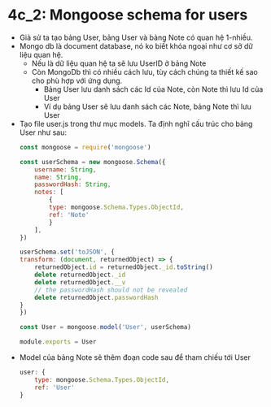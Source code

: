 # 4c_2: Mongoose schema for users
* Giả sử ta tạo bảng User, bảng User và bảng Note có quan hệ 1-nhiều.
* Mongo db là document database, nó ko biết khóa ngoại như cơ sở dữ liệu quan hệ. 
    * Nếu là dữ liệu quan hệ ta sẽ lưu UserID ở bảng Note
    * Còn MongoDb thì có nhiều cách lưu, tùy cách chúng ta thiết kế sao cho phù hợp với ứng dụng.         
        * Bảng User lưu danh sách các Id của Note, còn Note thì lưu Id của User
        * Ví dụ bảng User sẽ lưu danh sách các Note, bảng Note thì lưu User
* Tạo file user.js trong thư mục models. Ta định nghĩ cấu trúc cho bảng User như sau:
    ```js
    const mongoose = require('mongoose')

    const userSchema = new mongoose.Schema({
        username: String,
        name: String,
        passwordHash: String,
        notes: [
            {
            type: mongoose.Schema.Types.ObjectId,
            ref: 'Note'
            }
        ],
    })

    userSchema.set('toJSON', {
    transform: (document, returnedObject) => {
        returnedObject.id = returnedObject._id.toString()
        delete returnedObject._id
        delete returnedObject.__v
        // the passwordHash should not be revealed
        delete returnedObject.passwordHash
    }
    })

    const User = mongoose.model('User', userSchema)

    module.exports = User
    ```
* Model của bảng Note sẽ thêm đoạn code sau để tham chiếu tới User
    ```js
    user: {
        type: mongoose.Schema.Types.ObjectId,
        ref: 'User'
    }
  ```













